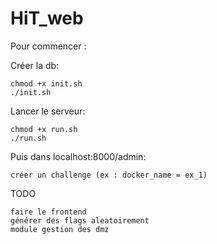 # HiT_web


Pour commencer :

Créer la db:

    chmod +x init.sh
    ./init.sh

Lancer le serveur:

    chmod +x run.sh
    ./run.sh

Puis dans localhost:8000/admin:

    créer un challenge (ex : docker_name = ex_1)



TODO

    faire le frontend
    générer des flags aleatoirement
    module gestion des dmz
